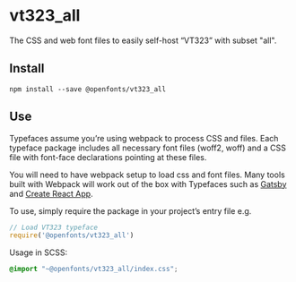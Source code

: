 
# vt323_all

The CSS and web font files to easily self-host “VT323” with subset "all".

## Install

`npm install --save @openfonts/vt323_all`

## Use

Typefaces assume you’re using webpack to process CSS and files. Each typeface
package includes all necessary font files (woff2, woff) and a CSS file with
font-face declarations pointing at these files.

You will need to have webpack setup to load css and font files. Many tools built
with Webpack will work out of the box with Typefaces such as [Gatsby](https://github.com/gatsbyjs/gatsby)
and [Create React App](https://github.com/facebookincubator/create-react-app).

To use, simply require the package in your project’s entry file e.g.

```javascript
// Load VT323 typeface
require('@openfonts/vt323_all')
```

Usage in SCSS:
```scss
@import "~@openfonts/vt323_all/index.css";
```
